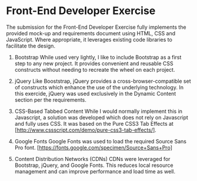 Front-End Developer Exercise
============================

The submission for the Front-End Developer Exercise fully implements the provided mock-up and requirements document
using HTML, CSS and JavaScript. Where appropriate, it leverages existing code libraries to facilitate the design.

1. Bootstrap
While used very lightly, I like to include Bootstrap as a first step to any new project. It provides convenient and reusable CSS
constructs without needing to recreate the wheel on each project.

2. jQuery
Like Booststrap, jQuery provides a cross-browser-compatible set of constructs which enhance the use of the underlying technology. In this exercide,
jQuery was used exclusively in the Dynamic Content section per the requirements.

3. CSS-Based Tabbed Content
While I would normally implement this in Javascript, a solution was developed which does not rely on Javascript and fully uses CSS. It was based 
on the Pure CSS3 Tab Effects at [http://www.cssscript.com/demo/pure-css3-tab-effects/].

4. Google Fonts
Google Fonts was used to load the required Source Sans Pro font. [https://fonts.google.com/specimen/Source+Sans+Pro]

5. Content Distribution Networks (CDNs)
CDNs were leveraged for Bootstrap, jQuery, and Google Fonts. This reduces local resource management and can improve performance and load time as well.

